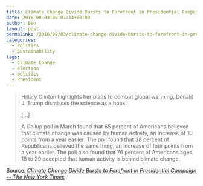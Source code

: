 ```yaml
---
title: Climate Change Divide Bursts to Forefront in Presidential Campaign
date: 2016-08-03T00:07:14+00:00
author: Ben
layout: post
permalink: /2016/08/03/climate-change-divide-bursts-to-forefront-in-presidential-campaign/
categories:
  - Politics
  - Sustainability
tags:
  - Climate Change
  - election
  - politics
  - President
---
```

> Hillary Clinton highlights her plans to combat global warming. Donald J. Trump dismisses the science as a hoax.
> 
> [...]
> 
> A Gallup poll in March found that 65 percent of Americans believed that climate change was caused by human activity, an increase of 10 points from a year earlier. The poll found that 38 percent of Republicans believed the same thing, an increase of four points from a year earlier. The poll also found that 76 percent of Americans ages 18 to 29 accepted that human activity is behind climate change.

Source: _[Climate Change Divide Bursts to Forefront in Presidential Campaign -- The New York Times](http://www.nytimes.com/2016/08/02/us/politics/climate-change-divide-bursts-to-forefront-in-presidential-campaign.html)_